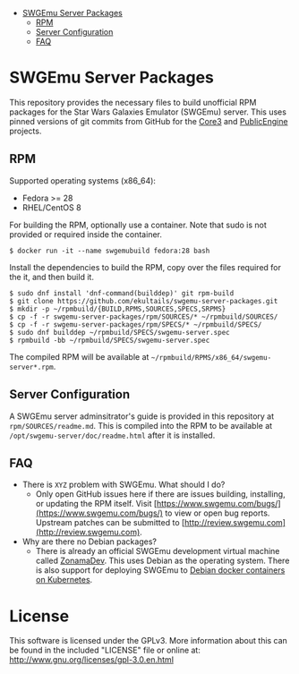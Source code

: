 * [SWGEmu Server Packages](#sgwemu-server-packages)
	* [RPM](#rpm)
	* [Server Configuration](#server-configuration)
	* [FAQ](#faq)


# SWGEmu Server Packages

This repository provides the necessary files to build unofficial RPM packages for the Star Wars Galaxies Emulator (SWGEmu) server. This uses pinned versions of git commits from GitHub for the [Core3](https://github.com/TheAnswer/Core3) and [PublicEngine](https://github.com/TheAnswer/PublicEngine) projects.


## RPM

Supported operating systems (x86_64):

* Fedora >= 28
* RHEL/CentOS 8

For building the RPM, optionally use a container. Note that sudo is not provided or required inside the container.

```
$ docker run -it --name swgemubuild fedora:28 bash
```

Install the dependencies to build the RPM, copy over the files required for the it, and then build it.

```
$ sudo dnf install 'dnf-command(builddep)' git rpm-build
$ git clone https://github.com/ekultails/swgemu-server-packages.git
$ mkdir -p ~/rpmbuild/{BUILD,RPMS,SOURCES,SPECS,SRPMS}
$ cp -f -r swgemu-server-packages/rpm/SOURCES/* ~/rpmbuild/SOURCES/
$ cp -f -r swgemu-server-packages/rpm/SPECS/* ~/rpmbuild/SPECS/
$ sudo dnf builddep ~/rpmbuild/SPECS/swgemu-server.spec
$ rpmbuild -bb ~/rpmbuild/SPECS/swgemu-server.spec
```

The compiled RPM will be available at `~/rpmbuild/RPMS/x86_64/swgemu-server*.rpm`.


## Server Configuration

A SWGEmu server adminsitrator's guide is provided in this repository at `rpm/SOURCES/readme.md`. This is compiled into the RPM to be available at `/opt/swgemu-server/doc/readme.html` after it is installed.


## FAQ

* There is `XYZ` problem with SWGEmu. What should I do?
	* Only open GitHub issues here if there are issues building, installing, or updating the RPM itself. Visit [https://www.swgemu.com/bugs/](https://www.swgemu.com/bugs/) to view or open bug reports. Upstream patches can be submitted to [http://review.swgemu.com](http://review.swgemu.com).
* Why are there no Debian packages?
	* There is already an official SWGEmu development virtual machine called [ZonamaDev](https://github.com/Scurby/ZonamaDev). This uses Debian as the operating system. There is also support for deploying SWGEmu to [Debian docker containers on Kubernetes](https://github.com/TheAnswer/Core3/commit/5815f8f975f899f626bf39e8283ae1040f087db7).


# License

This software is licensed under the GPLv3. More information about this can be found in the included "LICENSE" file or online at: http://www.gnu.org/licenses/gpl-3.0.en.html
